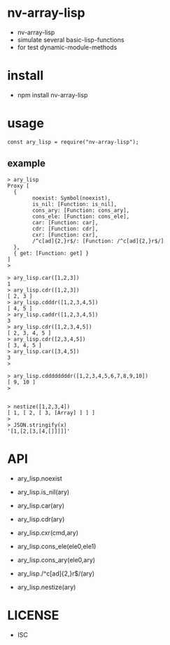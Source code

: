 nv-array-lisp
============
- nv-array-lisp 
- simulate several basic-lisp-functions
- for test dynamic-module-methods 


install
=======
- npm install nv-array-lisp 

usage
=====
   
    const ary_lisp = require("nv-array-lisp");

    
example
-------

    > ary_lisp
    Proxy [
      {
            noexist: Symbol(noexist),
            is_nil: [Function: is_nil],
            cons_ary: [Function: cons_ary],
            cons_ele: [Function: cons_ele],
            car: [Function: car],
            cdr: [Function: cdr],
            cxr: [Function: cxr],
            /^c[ad]{2,}r$/: [Function: /^c[ad]{2,}r$/]
      },
      { get: [Function: get] }
    ]
    >
    
    > ary_lisp.car([1,2,3])
    1
    > ary_lisp.cdr([1,2,3])
    [ 2, 3 ]
    > ary_lisp.cdddr([1,2,3,4,5])
    [ 4, 5 ]
    > ary_lisp.caddr([1,2,3,4,5])
    3
    > ary_lisp.cdr([1,2,3,4,5])
    [ 2, 3, 4, 5 ]
    > ary_lisp.cdr([2,3,4,5])
    [ 3, 4, 5 ]
    > ary_lisp.car([3,4,5])
    3
    >

    > ary_lisp.cddddddddr([1,2,3,4,5,6,7,8,9,10])
    [ 9, 10 ]
    >


    > nestize([1,2,3,4])
    [ 1, [ 2, [ 3, [Array] ] ] ]
    >
    > JSON.stringify(x)
    '[1,[2,[3,[4,[]]]]]'


API
====
- ary\_lisp.noexist
- ary\_lisp.is\_nil(ary)
- ary\_lisp.car(ary)
- ary\_lisp.cdr(ary)
- ary\_lisp.cxr(cmd,ary)
- ary\_lisp.cons\_ele(ele0,ele1)
- ary\_lisp.cons\_ary(ele0,ary)

- ary\_lisp./^c[ad]{2,}r$/(ary)

- ary\_lisp.nestize(ary)

LICENSE
=======
- ISC 

